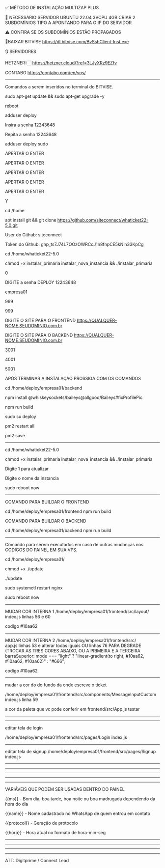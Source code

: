 ✅ MÉTODO DE INSTALAÇÃO MULTIZAP PLUS

​​​​​​​​​​​​🔴 NECESSÁRIO SERVIDOR UBUNTU 22.04 3VCPU 4GB
CRIAR 2 SUBDOMÍNIOS TIPO A APONTANDO PARA O IP DO SERVIDOR

⚠️ CONFIRA SE OS SUBDOMÍNIOS ESTÃO PROPAGADOS

💠BAIXAR BITVISE
https://dl.bitvise.com/BvSshClient-Inst.exe

🔃 SERVIDORES

HETZNER👇🏻
https://hetzner.cloud/?ref=3LJyXRz9EZfv


CONTABO
https://contabo.com/en/vps/

*******************************************************************


Comandos a serem inseridos no terminal do BITVISE.

sudo apt-get update && sudo apt-get upgrade -y

reboot

adduser deploy

Insira a senha
12243648

Repita a senha
12243648

adduser deploy sudo

APERTAR O ENTER

APERTAR O ENTER

APERTAR O ENTER

APERTAR O ENTER

APERTAR O ENTER

Y

cd /home

apt install git && git clone https://github.com/siteconnect/whaticket22-5.0.git

User do Github: siteconnect

Token do Github: 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

cd /home/whaticket22-5.0

chmod +x instalar_primaria instalar_nova_instancia && ./instalar_primaria

0

DIGITE a senha DEPLOY
12243648

empresa01

999

999

DIGITE O SITE PARA O FRONTEND
https://QUALQUER-NOME.SEUDOMINIO.com.br

DIGITE O SITE PARA O BACKEND
https://QUALQUER-NOME.SEUDOMINIO.com.br

3001

4001

5001

APÓS TERMINAR A INSTALAÇÃO PROSSIGA COM OS COMANDOS


cd /home/deploy/empresa01/backend

npm install @whiskeysockets/baileys@allgood/Baileys#fixProfilePic

npm run build

sudo su deploy

pm2 restart all

pm2 save

---------------------------------------------------------

cd /home/whaticket22-5.0

chmod +x instalar_primaria instalar_nova_instancia && ./instalar_primaria

Digite 1 para atualizar

Digite o nome da instancia


sudo reboot now

***********************************************************

COMANDO PARA BUILDAR O FRONTEND

cd /home/deploy/empresa01/frontend 
npm run build

COMANDO PARA BUILDAR O BACKEND

cd /home/deploy/empresa01/backend 
npm run build


*********************************************************************

Comando para serem executados em caso de outras mudanças nos CODIGOS DO PAINEL EM SUA VPS. 

cd /home/deploy/empresa01/

chmod +x ./update

./update

sudo systemctl restart nginx

sudo reboot now

***********************************************************************

MUDAR COR INTERNA 1
/home/deploy/empresa01/frontend/src/layout/
index.js
linhas 56 e 60

codigo
#10aa62

----------------------------
MUDAR COR INTERNA 2
/home/deploy/empresa01/frontend/src/     
app.js
linhas 53 e alterar todas iguais
OU
linhas 76 PARA DEGRADE (TROCAR AS TRES CORES ABAIXO, OU A PRIMEIRA E A TERCEIRA 
barraSuperior: mode === "light" ? "linear-gradient(to right, #10aa62, #10aa62, #10aa62)" : "#666",


codigo
#10aa62

----------------------------
mudar a cor do do fundo da onde escreve o ticket

/home/deploy/empresa01/frontend/src/components/MessageInputCustom
index.js
linha 59


a cor da paleta que vc pode conferir em frontend/src/App.js
testar

---------------------------------------------------------------------------------------------------------------------------------------------------------
----------------------------

editar tela de login

/home/deploy/empresa01/frontend/src/pages/Login
index.js

----------------------------

editar tela de signup
/home/deploy/empresa01/frontend/src/pages/Signup
index.js

----------------------------

---------------------------------------------------------------------------------------------------------------------------------------------------------
---------------------------------------------------------------------------------------------------------------------------------------------------------
---------------------------------------------------------------------------------------------------------------------------------------------------------
------------------------------------------
VARIÁVEIS QUE PODEM SER USADAS DENTRO DO PAINEL

{{ms}} - Bom dia, boa tarde, boa noite ou boa madrugada dependendo da hora do dia

{{name}} - Nome cadastrado no WhatsApp de quem entrou em contato

{{protocol}} - Geração de protocolo

{{hora}} - Hora atual no formato de hora-min-seg


-----------------------------------------------------
--------------------------------------------------------------------------------------------------------------------------
--------------------------------------------------------------------------------------------------------------------------------------------------------
---------------------------------------------------------------------------------------------------------------------------------------------------------
ATT: Digitprime / Connect Lead